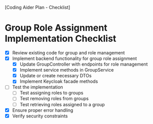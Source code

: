 [Coding Aider Plan - Checklist]

# Group Role Assignment Implementation Checklist

- [x] Review existing code for group and role management
- [x] Implement backend functionality for group role assignment
  - [x] Update GroupController with endpoints for role management
  - [x] Implement service methods in GroupService
  - [x] Update or create necessary DTOs
  - [x] Implement Keycloak facade methods
- [ ] Test the implementation
  - [ ] Test assigning roles to groups
  - [ ] Test removing roles from groups
  - [ ] Test retrieving roles assigned to a group
- [x] Ensure proper error handling
- [x] Verify security constraints
